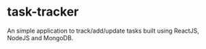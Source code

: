 # task-tracker
An simple application to track/add/update tasks built using ReactJS, NodeJS and MongoDB.
